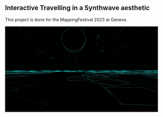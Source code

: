 ## Interactive Travelling in a Synthwave aesthetic
This project is done for the MappingFestival 2023 at Geneva.

![Screenshot](img/Screenshot01.jpg)